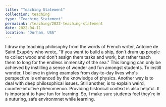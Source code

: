 ```yaml
---
title: "Teaching Statement"
collection: teaching
type: "Teaching Statement"
permalink: /teaching/2022-teaching-statement
date: 2022-04-11
location: "Durham, USA"
---
```


I draw my teaching philosophy from the words of French writer, Antoine de Saint Exupéry who wrote, "If you want to build a ship, don't drum up people to collect wood and don't assign them tasks and work, but rather teach them to long for the endless immensity of the sea." This longing can only be achieved by instilling a sense of wonder and fun amongst students. To instill wonder, I believe in giving examples from day-to-day lives who's perspective is enhanced by the knowledge of physics. Another way is to deal with deep philosophical issues. Still another, is to explain weird, counter-intuitive phenomenon. Providing historical context is also helpful. 
It is important to have fun for learning. So, I make sure students feel they're in a nuturing, safe environmnet while learning. 
